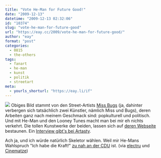 ```yaml
---
title: "Vote He-Man for Future Good!"
date: "2009-12-13"
datetime: "2009-12-13 02:32:06"
id: "10374"
slug: "vote-he-man-for-future-good"
url: "https://eay.cc/2009/vote-he-man-for-future-good/"
author: "eay"
format: "post"
categories:
  - 0815
  - the-others
tags:
  - fanart
  - he-man
  - kunst
  - politik
  - streetart
meta:
  - yourls_shorturl: "https://eay.li/if"
---
```


![](https://eay.cc/uploads/2009/voteheman.jpg) Obiges Bild stammt von den Street-Artists [Miss Bugs](http://www.missbugs.com/) (ja, dahinter verbergen sich tatsächlich zwei Künstler, nämlich Miss und Bugs), deren Arbeiten ganz nach meinem Geschmack sind: popkulturell und politisch. Und mit He-Man und den Looney Tunes macht man bei mir eh nichts verkehrt. Die tollen Kunstwerke der beiden, lassen sich auf [deren Webseite](http://www.missbugs.com/) bestaunen. Ein [Interview gibt's bei Artasty](http://www.artasty.com/interviews.php?entry=27&type=interviews).

Ach ja, und ich würde natürlich Skeletor wählen. Weil mir He-Mans Wahlspruch "Ich habe die Kraft!" [zu nah an der CDU](http://img37.imageshack.us/img37/2292/cdukraft.jpg) ist. (via [electru](http://www.electru.de/2009-12-11/vote-he-man-for-future-good/) und [Cinematze](http://www.cinematze.de/2009/12/11/it-was-simpler-when-i-was-eight/))

